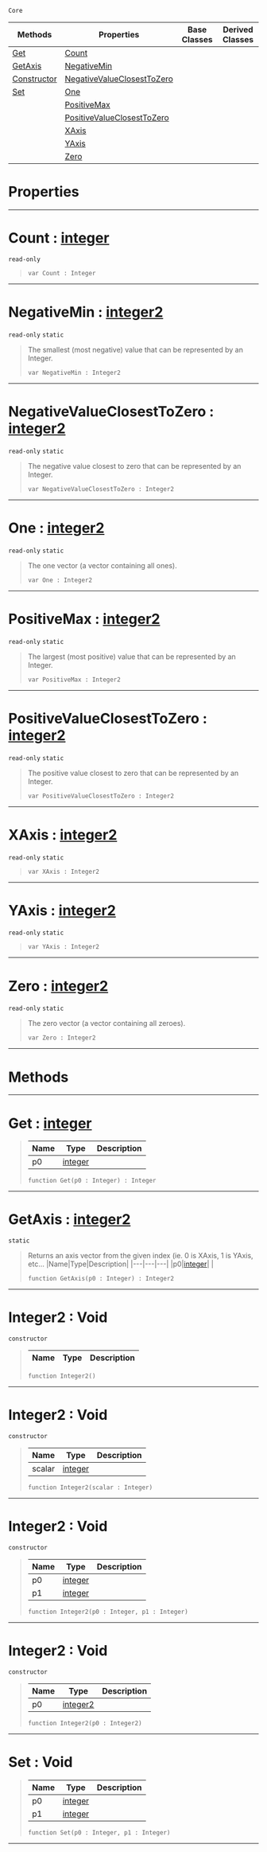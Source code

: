  `Core`

|Methods|Properties|Base Classes|Derived Classes|
|---|---|---|---|
|[ Get](https://github.com/zeroengineteam/ZeroDocs/blob/master/code_reference/nada_base_types/integer2.markdown#get-zero-engine-document)|[ Count](https://github.com/zeroengineteam/ZeroDocs/blob/master/code_reference/nada_base_types/integer2.markdown#count-zero-engine-docume)| | |
|[ GetAxis](https://github.com/zeroengineteam/ZeroDocs/blob/master/code_reference/nada_base_types/integer2.markdown#getaxis-zero-engine-docu)|[ NegativeMin](https://github.com/zeroengineteam/ZeroDocs/blob/master/code_reference/nada_base_types/integer2.markdown#negativemin-zero-engine)| | |
|[ Constructor](https://github.com/zeroengineteam/ZeroDocs/blob/master/code_reference/nada_base_types/integer2.markdown#integer2-void)|[ NegativeValueClosestToZero](https://github.com/zeroengineteam/ZeroDocs/blob/master/code_reference/nada_base_types/integer2.markdown#negativevalueclosesttoze)| | |
|[ Set](https://github.com/zeroengineteam/ZeroDocs/blob/master/code_reference/nada_base_types/integer2.markdown#set-void)|[ One](https://github.com/zeroengineteam/ZeroDocs/blob/master/code_reference/nada_base_types/integer2.markdown#one-zero-engine-document)| | |
| |[ PositiveMax](https://github.com/zeroengineteam/ZeroDocs/blob/master/code_reference/nada_base_types/integer2.markdown#positivemax-zero-engine)| | |
| |[ PositiveValueClosestToZero](https://github.com/zeroengineteam/ZeroDocs/blob/master/code_reference/nada_base_types/integer2.markdown#positivevalueclosesttoze)| | |
| |[ XAxis](https://github.com/zeroengineteam/ZeroDocs/blob/master/code_reference/nada_base_types/integer2.markdown#xaxis-zero-engine-docume)| | |
| |[ YAxis](https://github.com/zeroengineteam/ZeroDocs/blob/master/code_reference/nada_base_types/integer2.markdown#yaxis-zero-engine-docume)| | |
| |[ Zero](https://github.com/zeroengineteam/ZeroDocs/blob/master/code_reference/nada_base_types/integer2.markdown#zero-zero-engine-documen)| | |


 #  Properties


---  
 #  Count : [integer](https://github.com/zeroengineteam/ZeroDocs/blob/master/code_reference/nada_base_types/integer.markdown)

 `read-only`

> 
> ``` lang=cpp, name=Nada
> var Count : Integer


---  
 #  NegativeMin : [integer2](https://github.com/zeroengineteam/ZeroDocs/blob/master/code_reference/nada_base_types/integer2.markdown)

 `read-only` `static`

> The smallest (most negative) value that can be represented by an Integer.
> ``` lang=cpp, name=Nada
> var NegativeMin : Integer2


---  
 #  NegativeValueClosestToZero : [integer2](https://github.com/zeroengineteam/ZeroDocs/blob/master/code_reference/nada_base_types/integer2.markdown)

 `read-only` `static`

> The negative value closest to zero that can be represented by an Integer.
> ``` lang=cpp, name=Nada
> var NegativeValueClosestToZero : Integer2


---  
 #  One : [integer2](https://github.com/zeroengineteam/ZeroDocs/blob/master/code_reference/nada_base_types/integer2.markdown)

 `read-only` `static`

> The one vector (a vector containing all ones).
> ``` lang=cpp, name=Nada
> var One : Integer2


---  
 #  PositiveMax : [integer2](https://github.com/zeroengineteam/ZeroDocs/blob/master/code_reference/nada_base_types/integer2.markdown)

 `read-only` `static`

> The largest (most positive) value that can be represented by an Integer.
> ``` lang=cpp, name=Nada
> var PositiveMax : Integer2


---  
 #  PositiveValueClosestToZero : [integer2](https://github.com/zeroengineteam/ZeroDocs/blob/master/code_reference/nada_base_types/integer2.markdown)

 `read-only` `static`

> The positive value closest to zero that can be represented by an Integer.
> ``` lang=cpp, name=Nada
> var PositiveValueClosestToZero : Integer2


---  
 #  XAxis : [integer2](https://github.com/zeroengineteam/ZeroDocs/blob/master/code_reference/nada_base_types/integer2.markdown)

 `read-only` `static`

> 
> ``` lang=cpp, name=Nada
> var XAxis : Integer2


---  
 #  YAxis : [integer2](https://github.com/zeroengineteam/ZeroDocs/blob/master/code_reference/nada_base_types/integer2.markdown)

 `read-only` `static`

> 
> ``` lang=cpp, name=Nada
> var YAxis : Integer2


---  
 #  Zero : [integer2](https://github.com/zeroengineteam/ZeroDocs/blob/master/code_reference/nada_base_types/integer2.markdown)

 `read-only` `static`

> The zero vector (a vector containing all zeroes).
> ``` lang=cpp, name=Nada
> var Zero : Integer2


---  
 #  Methods


---  
 #  Get : [integer](https://github.com/zeroengineteam/ZeroDocs/blob/master/code_reference/nada_base_types/integer.markdown)

> 
> |Name|Type|Description|
> |---|---|---|
> |p0|[integer](https://github.com/zeroengineteam/ZeroDocs/blob/master/code_reference/nada_base_types/integer.markdown)| |
> ``` lang=cpp, name=Nada
> function Get(p0 : Integer) : Integer
> ``` 


---  
 #  GetAxis : [integer2](https://github.com/zeroengineteam/ZeroDocs/blob/master/code_reference/nada_base_types/integer2.markdown)

 `static`

> Returns an axis vector from the given index (ie. 0 is XAxis, 1 is YAxis, etc...
> |Name|Type|Description|
> |---|---|---|
> |p0|[integer](https://github.com/zeroengineteam/ZeroDocs/blob/master/code_reference/nada_base_types/integer.markdown)| |
> ``` lang=cpp, name=Nada
> function GetAxis(p0 : Integer) : Integer2
> ``` 


---  
 #  Integer2 : Void

 `constructor`

> 
> |Name|Type|Description|
> |---|---|---|
> ``` lang=cpp, name=Nada
> function Integer2()
> ``` 


---  
 #  Integer2 : Void

 `constructor`

> 
> |Name|Type|Description|
> |---|---|---|
> |scalar|[integer](https://github.com/zeroengineteam/ZeroDocs/blob/master/code_reference/nada_base_types/integer.markdown)| |
> ``` lang=cpp, name=Nada
> function Integer2(scalar : Integer)
> ``` 


---  
 #  Integer2 : Void

 `constructor`

> 
> |Name|Type|Description|
> |---|---|---|
> |p0|[integer](https://github.com/zeroengineteam/ZeroDocs/blob/master/code_reference/nada_base_types/integer.markdown)| |
> |p1|[integer](https://github.com/zeroengineteam/ZeroDocs/blob/master/code_reference/nada_base_types/integer.markdown)| |
> ``` lang=cpp, name=Nada
> function Integer2(p0 : Integer, p1 : Integer)
> ``` 


---  
 #  Integer2 : Void

 `constructor`

> 
> |Name|Type|Description|
> |---|---|---|
> |p0|[integer2](https://github.com/zeroengineteam/ZeroDocs/blob/master/code_reference/nada_base_types/integer2.markdown)| |
> ``` lang=cpp, name=Nada
> function Integer2(p0 : Integer2)
> ``` 


---  
 #  Set : Void

> 
> |Name|Type|Description|
> |---|---|---|
> |p0|[integer](https://github.com/zeroengineteam/ZeroDocs/blob/master/code_reference/nada_base_types/integer.markdown)| |
> |p1|[integer](https://github.com/zeroengineteam/ZeroDocs/blob/master/code_reference/nada_base_types/integer.markdown)| |
> ``` lang=cpp, name=Nada
> function Set(p0 : Integer, p1 : Integer)
> ``` 


---  
 

 